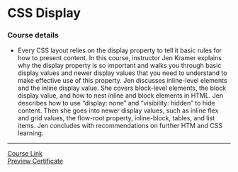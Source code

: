 # CSS Display
### Course details
- Every CSS layout relies on the display property to tell it basic rules for how to present content. In this course, instructor Jen Kramer explains why the display property is so important and walks you through basic display values and newer display values that you need to understand to make effective use of this property. Jen discusses inline-level elements and the inline display value. She covers block-level elements, the block display value, and how to nest inline and block elements in HTML. Jen describes how to use “display: none” and “visibility: hidden” to hide content. Then she goes into newer display values, such as inline flex and grid values, the flow-root property, inline-block, tables, and list items. Jen concludes with recommendations on further HTM and CSS learning.
-------------------------------
[Course Link](https://www.linkedin.com/learning/css-display/understanding-the-mighty-display-property?autoplay=true)
<br>[Preview Certificate](https://www.linkedin.com/learning/certificates/0afadbc50ce819729e390283a24566d8701ee8296af595a4dc101e37d95b506b?trk=share_certificate)
